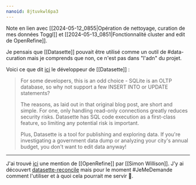 ```yaml
---
nanoid: 8jtuvkwl6pa3
---
```

Note en lien avec [[2024-05-12_0855|Opération de nettoyage, curation de mes données Toggl]] et [[2024-05-13_0851|Fonctionnalité cluster and edit de OpenRefine]].

Je pensais que [[Datasette]] pouvait être utilisé comme un outil de #data-curation mais je comprends que non, ce n'est pas dans "l'adn" du projet.

Voici ce que dit [ici](https://www.datasette.cloud/blog/2023/datasette-write-ui/) le développeur de [[Datasette]] :

> For some developers, this is an odd choice - SQLite is an OLTP database, so why not support a few INSERT INTO or UPDATE statements?
> 
> The reasons, as laid out in that original blog post, are short and simple. For one, only handling read-only connections greatly reduces security risks. Datasette has SQL code execution as a first-class feature, so limiting any potential risk is important.
> 
> Plus, Datasette is a tool for publishing and exploring data. If you're investigating a government data dump or analyzing your city's annual budget, you don't want to edit data anyway!

---

J'ai trouvé [ici](https://simonwillison.net/2020/Nov/1/datasette-0-51/) une mention de [[OpenRefine]] par [[Simon Willison]].
J'y ai découvert [datasette-reconcile](https://github.com/drkane/datasette-reconcile) mais pour le moment #JeMeDemande comment l'utiliser et à quoi cela pourrait me servir 🤔.
